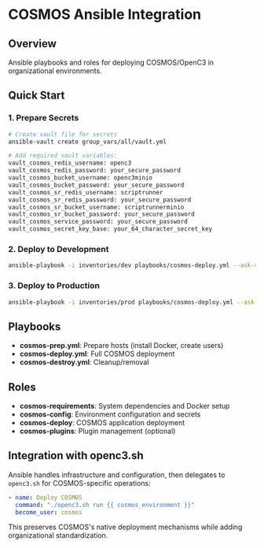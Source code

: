 # COSMOS Ansible Integration

## Overview
Ansible playbooks and roles for deploying COSMOS/OpenC3 in organizational environments.

## Quick Start

### 1. Prepare Secrets
```bash
# Create vault file for secrets
ansible-vault create group_vars/all/vault.yml

# Add required vault variables:
vault_cosmos_redis_username: openc3
vault_cosmos_redis_password: your_secure_password
vault_cosmos_bucket_username: openc3minio  
vault_cosmos_bucket_password: your_secure_password
vault_cosmos_sr_redis_username: scriptrunner
vault_cosmos_sr_redis_password: your_secure_password
vault_cosmos_sr_bucket_username: scriptrunnerminio
vault_cosmos_sr_bucket_password: your_secure_password
vault_cosmos_service_password: your_secure_password
vault_cosmos_secret_key_base: your_64_character_secret_key
```

### 2. Deploy to Development
```bash
ansible-playbook -i inventories/dev playbooks/cosmos-deploy.yml --ask-vault-pass
```

### 3. Deploy to Production
```bash
ansible-playbook -i inventories/prod playbooks/cosmos-deploy.yml --ask-vault-pass
```

## Playbooks

- **cosmos-prep.yml**: Prepare hosts (install Docker, create users)
- **cosmos-deploy.yml**: Full COSMOS deployment
- **cosmos-destroy.yml**: Cleanup/removal

## Roles

- **cosmos-requirements**: System dependencies and Docker setup
- **cosmos-config**: Environment configuration and secrets
- **cosmos-deploy**: COSMOS application deployment
- **cosmos-plugins**: Plugin management (optional)

## Integration with openc3.sh

Ansible handles infrastructure and configuration, then delegates to `openc3.sh` for COSMOS-specific operations:

```yaml
- name: Deploy COSMOS
  command: "./openc3.sh run {{ cosmos_environment }}"
  become_user: cosmos
```

This preserves COSMOS's native deployment mechanisms while adding organizational standardization.